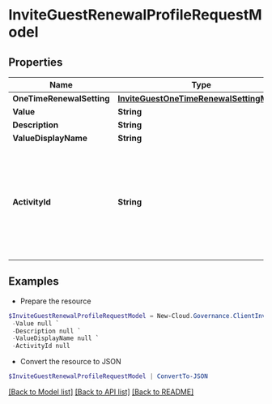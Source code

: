 # InviteGuestRenewalProfileRequestModel
## Properties

Name | Type | Description | Notes
------------ | ------------- | ------------- | -------------
**OneTimeRenewalSetting** | [**InviteGuestOneTimeRenewalSettingModel**](InviteGuestOneTimeRenewalSettingModel.md) |  | [optional] 
**Value** | **String** |  | [optional] 
**Description** | **String** |  | [optional] 
**ValueDisplayName** | **String** |  | [optional] 
**ActivityId** | **String** | An unique identifier for the activity which can be used to find configuration in the dynamic service if it is assign by IT | [optional] 

## Examples

- Prepare the resource
```powershell
$InviteGuestRenewalProfileRequestModel = New-Cloud.Governance.ClientInviteGuestRenewalProfileRequestModel  -OneTimeRenewalSetting null `
 -Value null `
 -Description null `
 -ValueDisplayName null `
 -ActivityId null
```

- Convert the resource to JSON
```powershell
$InviteGuestRenewalProfileRequestModel | ConvertTo-JSON
```

[[Back to Model list]](../README.md#documentation-for-models) [[Back to API list]](../README.md#documentation-for-api-endpoints) [[Back to README]](../README.md)

